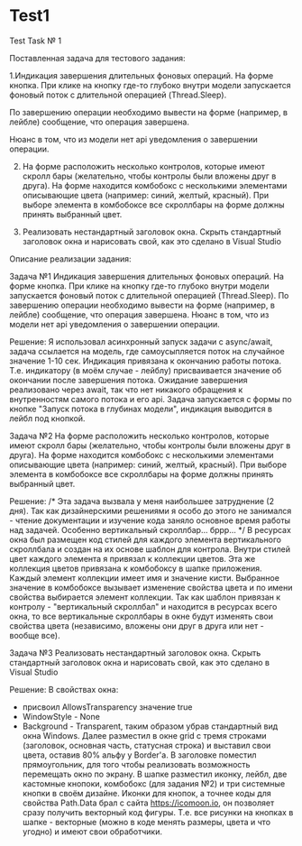 # Test1
Test Task № 1

Поставленная задача для тестового задания:

1.Индикация завершения длительных фоновых операций. На форме кнопка. При клике на кнопку где-то глубоко внутри модели запускается фоновый поток с длительной операцией (Thread.Sleep).

По завершению операции необходимо вывести на форме (например, в лейбле) сообщение, что операция завершена.

Нюанс в том, что из модели нет api уведомления о завершении операции.

2. На форме расположить несколько контролов, которые имеют скролл бары (желательно, чтобы контролы были вложены друг в друга). На форме находится комбобокс с несколькими элементами описывающие цвета (например: синий, желтый, красный). При выборе элемента в комбобоксе все скроллбары на форме должны принять выбранный цвет.

3. Реализовать нестандартный заголовок окна. Скрыть стандартный заголовок окна и нарисовать свой, как это сделано в Visual Studio

Описание реализации задания:

Задача №1
Индикация завершения длительных фоновых операций. На форме кнопка. При клике на кнопку где-то глубоко внутри модели запускается фоновый поток с длительной операцией (Thread.Sleep). По завершению операции необходимо вывести на форме (например, в лейбле) сообщение, что операция завершена. Нюанс в том, что из модели нет api уведомления о завершении операции.

Решение: Я использовал асинхронный запуск задачи с async/await, задача ссылается на модель, где самоусыпляется поток на случайное значение 1-10 сек. Индикация привязана к окончанию работы потока. Т.е. индикатору (в моём случае - лейблу) присваивается значение об окончании после завершения потока. Ожидание завершения реализовано через await, так что нет никакого обращения к внутренностям самого потока и его api.
Задача запускается с формы по кнопке "Запуск потока в глубинах модели", индикация выводится в лейбл под кнопкой.

Задача №2
На форме расположить несколько контролов, которые имеют скролл бары (желательно, чтобы контролы были вложены друг в друга). На форме находится комбобокс с несколькими элементами описывающие цвета (например: синий, желтый, красный). При выборе элемента в комбобоксе все скроллбары на форме должны принять выбранный цвет.

Решение:
/*
Эта задача вызвала у меня наибольшее затруднение (2 дня). Так как дизайнерскими решениями я особо до этого не занимался - чтение документации и изучение кода заняло основное время работы над задачей. Особенно вертикальный скроллбар... бррр...
*/
В ресурсах окна был размещен код стилей для каждого элемента вертикального скроллбала и создан на их основе шаблон для контрола. Внутри стилей цвет каждого элемента я привязал к коллекции цветов. Эта же коллекция цветов привязана к комбобоксу в шапке приложения. Каждый элемент коллекции имеет имя и значение кисти. Выбранное значение в комбобоксе вызывает изменение свойства цвета и по имени свойства выбирается элемент коллекции. Так как шаблон привязан к контролу - "вертикальный скроллбал" и находится в ресурсах всего окна, то все вертикальные скроллбары в окне будут изменять свои свойства цвета (независимо, вложены они друг в друга или нет - вообще все).

Задача №3
Реализовать нестандартный заголовок окна. Скрыть стандартный заголовок окна и нарисовать свой, как это сделано в Visual Studio

Решение:
В свойствах окна:
- присвоил AllowsTransparency значение true
- WindowStyle - None
- Background - Transparent,
таким образом убрав стандартный вид окна Windows. Далее разместил в окне grid с тремя строками (заголовок, основная часть, статусная строка) и выставил свои цвета, оставив 80% альфу у Border'a.
В заголовке поместил прямоугольник, для того чтобы реализовать возможность перемещать окно по экрану. В шапке разместил иконку, лейбл, две кастомные кнопоки, комбобокс (для задания №2) и три системные кнопки в своём дизайне. Иконки для кнопок, а точнее коды для свойства Path.Data брал с сайта https://icomoon.io, он позволяет сразу получить векторный код фигуры. Т.е. все рисунки на кнопках в шапке - векторные (можно в коде менять размеры, цвета и что угодно) и имеют свои обработчики.
